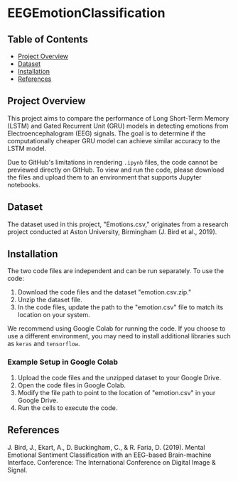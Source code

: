 # EEGEmotionClassification

## Table of Contents
- [Project Overview](#project-overview)
- [Dataset](#dataset)
- [Installation](#installation)
- [References](#references)

## Project Overview
This project aims to compare the performance of Long Short-Term Memory (LSTM) and Gated Recurrent Unit (GRU) models in detecting emotions from Electroencephalogram (EEG) signals. The goal is to determine if the computationally cheaper GRU model can achieve similar accuracy to the LSTM model.

Due to GitHub's limitations in rendering `.ipynb` files, the code cannot be previewed directly on GitHub. To view and run the code, please download the files and upload them to an environment that supports Jupyter notebooks.

## Dataset
The dataset used in this project, "Emotions.csv," originates from a research project conducted at Aston University, Birmingham (J. Bird et al., 2019).

## Installation
The two code files are independent and can be run separately. To use the code:

1. Download the code files and the dataset "emotion.csv.zip."
2. Unzip the dataset file.
3. In the code files, update the path to the "emotion.csv" file to match its location on your system.

We recommend using Google Colab for running the code. If you choose to use a different environment, you may need to install additional libraries such as `keras` and `tensorflow`.

### Example Setup in Google Colab
1. Upload the code files and the unzipped dataset to your Google Drive.
2. Open the code files in Google Colab.
3. Modify the file path to point to the location of "emotion.csv" in your Google Drive.
4. Run the cells to execute the code.

## References 
J. Bird, J., Ekart, A., D. Buckingham, C., & R. Faria, D. (2019). Mental Emotional Sentiment Classification with an EEG-based Brain-machine Interface. Conference: The International Conference on Digital Image & Signal. 


